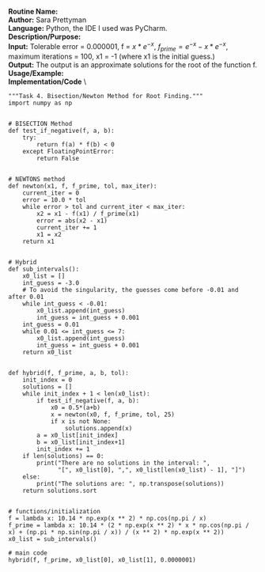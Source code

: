 **Routine Name:** \
**Author:** Sara Prettyman \
**Language:** Python, the IDE I used was PyCharm. \
**Description/Purpose:** \
**Input:**  Tolerable error = 0.000001, f = $x * e^{-x}$, $f_{prime}=e^{-x}-x*e^{-x}$, maximum iterations = 100, x1 = -1 (where x1 is the initial guess.)\
**Output:** The output is an approximate solutions for the root of the function f.\
**Usage/Example:**  \
**Implementation/Code** \

```
"""Task 4. Bisection/Newton Method for Root Finding."""
import numpy as np


# BISECTION Method
def test_if_negative(f, a, b):
    try:
        return f(a) * f(b) < 0
    except FloatingPointError:
        return False


# NEWTONS method
def newton(x1, f, f_prime, tol, max_iter):
    current_iter = 0
    error = 10.0 * tol
    while error > tol and current_iter < max_iter:
        x2 = x1 - f(x1) / f_prime(x1)
        error = abs(x2 - x1)
        current_iter += 1
        x1 = x2
    return x1


# Hybrid
def sub_intervals():
    x0_list = []
    int_guess = -3.0
    # To avoid the singularity, the guesses come before -0.01 and after 0.01
    while int_guess < -0.01:
        x0_list.append(int_guess)
        int_guess = int_guess + 0.001
    int_guess = 0.01
    while 0.01 <= int_guess <= 7:
        x0_list.append(int_guess)
        int_guess = int_guess + 0.001
    return x0_list


def hybrid(f, f_prime, a, b, tol):
    init_index = 0
    solutions = []
    while init_index + 1 < len(x0_list):
        if test_if_negative(f, a, b):
            x0 = 0.5*(a+b)
            x = newton(x0, f, f_prime, tol, 25)
            if x is not None:
                solutions.append(x)
        a = x0_list[init_index]
        b = x0_list[init_index+1]
        init_index += 1
    if len(solutions) == 0:
        print("There are no solutions in the interval: ",
              "[", x0_list[0], ",", x0_list[len(x0_list) - 1], "]")
    else:
        print("The solutions are: ", np.transpose(solutions))
    return solutions.sort


# functions/initialization
f = lambda x: 10.14 * np.exp(x ** 2) * np.cos(np.pi / x)
f_prime = lambda x: 10.14 * (2 * np.exp(x ** 2) * x * np.cos(np.pi / x) + (np.pi * np.sin(np.pi / x)) / (x ** 2) * np.exp(x ** 2))
x0_list = sub_intervals()

# main code
hybrid(f, f_prime, x0_list[0], x0_list[1], 0.0000001)

```
